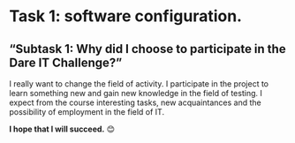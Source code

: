 # Task 1: software configuration.
## “Subtask 1: Why did I choose to participate in the Dare IT Challenge?”
I really want to change the field of activity. I participate in the project to learn something new and gain new knowledge in the field of testing. I expect from the course interesting tasks, new acquaintances and the possibility of employment in the field of IT.

__I hope that I will succeed.__ 😊
